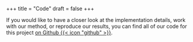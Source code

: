 +++
title = "Code"
draft = false
+++

If you would like to
have a closer look at the implementation details,
work with our method,
or reproduce our results,
you can find all of our code for this project [on Github {{< icon "github" >}}](https://github.com/khdlr/COBRA).
